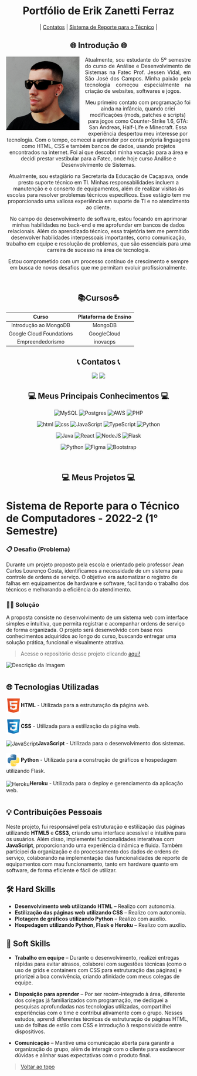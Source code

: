<div align="center">
  
  # Portfólio de Erik Zanetti Ferraz
<span id="topo"></span> 
<p align="center" dir="auto"> 
  | <a href="#contatos">Contatos</a> |
  <a href="#1">Sistema de Reporte para o Técnico</a> |
  <!---
  <a href="#2">Assistente Virtual</a> |
  <a href="#3">Sistema Web Gerenciamento de Vendas</a> |
  <a href="#4">Sistema de Integração Logística para a JJM Log</a> |
  <a href="#5">Sistema de Gerenciamento de Reembolsos para a GSW</a>
  --->
</p>

<h2 align='center'>🌐 Introdução 🌐</h2>
   <img src="images/ErikZFerraz.png" width="200" height="200" align="left" style="margin-right: 15px; margin-bottom: 10px;"/>
  <p style="text-align: justify;">
    Atualmente, sou estudante do 5º semestre do curso de Análise e Desenvolvimento de Sistemas na Fatec Prof. Jessen Vidal, em São José dos Campos. Minha paixão pela tecnologia começou especialmente na criação de websites, softwares e jogos.

Meu primeiro contato com programação foi ainda na infância, quando criei modificações (mods, patches e scripts) para jogos como Counter-Strike 1.6, GTA: San Andreas, Half-Life e Minecraft. Essa experiência despertou meu interesse por tecnologia. Com o tempo, comecei a aprender por conta própria linguagens como HTML, CSS e também bancos de dados, usando projetos encontrados na internet. Foi aí que descobri minha vocação para a área e decidi prestar vestibular para a Fatec, onde hoje curso Análise e Desenvolvimento de Sistemas.

Atualmente, sou estagiário na Secretaria da Educação de Caçapava, onde presto suporte técnico em TI. Minhas responsabilidades incluem a manutenção e o conserto de equipamentos, além de realizar visitas às escolas para resolver problemas técnicos específicos. Esse estágio tem me proporcionado uma valiosa experiência em suporte de TI e no atendimento ao cliente.

No campo do desenvolvimento de software, estou focando em aprimorar minhas habilidades no back-end e me aprofundar em bancos de dados relacionais. Além do aprendizado técnico, essa trajetória tem me permitido desenvolver habilidades interpessoais importantes, como comunicação, trabalho em equipe e resolução de problemas, que são essenciais para uma carreira de sucesso na área de tecnologia.

Estou comprometido com um processo contínuo de crescimento e sempre em busca de novos desafios que me permitam evoluir profissionalmente.

   </p>
</div>


<br>

<div align="center">
  
##  📚Cursos☕

 |   Curso  |    Plataforma de Ensino    |
 | :------:      | :------: |
 | Introdução ao MongoDB | MongoDB |
 | Google Cloud Foundations | GoogleCloud |
 | Empreendedorismo | inovacps |

<span id='contatos'>
<h2 align='center'>📞 Contatos 📞</h2>

<a href = "https://www.linkedin.com/in/erik-zanetti-ferraz-09895a180/" target="_blank"><img src="https://img.shields.io/badge/-LinkedIn-%230077B5?style=for-the-badge&logo=linkedin&logoColor=white" target="_blank"></a> 
<a href = "https://github.com/ErikZFerraz/"><img src="https://img.shields.io/badge/github-%23121011.svg?style=for-the-badge&logo=github&logoColor=white" target="_blank"></a>

<h2 align='center'>💻 Meus Principais Conhecimentos 💻</h2>

![MySQL](https://img.shields.io/badge/MySQL-005C84?style=for-the-badge&logo=mysql&logoColor=white)
![Postgres](https://img.shields.io/badge/postgres-%23316192.svg?style=for-the-badge&logo=postgresql&logoColor=white)
![AWS](https://img.shields.io/badge/AWS-000.svg?style=for-the-badge&logo=amazon-aws&logoColor=white)
![PHP](https://img.shields.io/badge/PHP-777BB4?style=for-the-badge&logo=php&logoColor=white)

![html](https://img.shields.io/badge/html5%20-%23e34f26.svg?&style=for-the-badge&logo=html5&logoColor=white)
![css](https://img.shields.io/badge/CSS3-239120?&style=for-the-badge&logo=css3&logoColor=white)
![JavaScript](https://img.shields.io/badge/JavaScript-F7DF1E?style=for-the-badge&logo=javascript&logoColor=black)
![TypeScript](https://img.shields.io/badge/TypeScript-007ACC?style=for-the-badge&logo=typescript&logoColor=white)
![Python](https://img.shields.io/badge/Python-14354C?style=for-the-badge&logo=python&logoColor=white)

![Java](https://img.shields.io/badge/java-%23ED8B00.svg?style=for-the-badge&logo=openjdk&logoColor=white)
![React](https://img.shields.io/badge/React-20232A?style=for-the-badge&logo=react&logoColor=61DAFB)
![NodeJS](https://img.shields.io/badge/node.js-6DA55F?style=for-the-badge&logo=node.js&logoColor=white)
![Flask](https://img.shields.io/badge/flask-%23000.svg?style=for-the-badge&logo=flask&logoColor=white)

![Python](https://img.shields.io/badge/python-3670A0?style=for-the-badge&logo=python&logoColor=ffdd54)
![Figma](https://img.shields.io/badge/figma-%23F24E1E.svg?style=for-the-badge&logo=figma&logoColor=white)
![Bootstrap](https://img.shields.io/badge/Bootstrap-563D7C?style=for-the-badge&logo=bootstrap&logoColor=white)

<br>

</div>

<h2 align='center'>💻 Meus Projetos 💻</h2>

<span id='1'>

# Sistema de Reporte para o Técnico de Computadores - 2022-2 (1° Semestre)

### 📋 Desafio (Problema)
Durante um projeto proposto pela escola e orientado pelo professor Jean Carlos Lourenço Costa, identificamos a necessidade de um sistema para controle de ordens de serviço. O objetivo era automatizar o registro de falhas em equipamentos de hardware e software, facilitando o trabalho dos técnicos e melhorando a eficiência do atendimento.

### 👨‍💻 Solução
A proposta consiste no desenvolvimento de um sistema web com interface simples e intuitiva, que permita registrar e acompanhar ordens de serviço de forma organizada. O projeto será desenvolvido com base nos conhecimentos adquiridos ao longo do curso, buscando entregar uma solução prática, funcional e visualmente atrativa.

> Acesse o repositório desse projeto clicando <a href="https://github.com/ErikZFerraz/API_MirageGroup" target="_blank">aqui!</a>

![Descrição da Imagem](https://github.com/ErikZFerraz/API_MirageGroup/blob/master/docs/mvp-sprint4.gif)

<h1></h1>

## 🌐 Tecnologias Utilizadas

<div>
  <span>
    <img align="center" alt="HTML5" height="40" width="40" src="https://raw.githubusercontent.com/devicons/devicon/master/icons/html5/html5-original.svg"><b>HTML</b> - </img>
  </span>
  <span>
    Utilizada para a estruturação da página web.
  </span>
</div>
<br>

<div>
  <span>
    <img align="center" alt="CSS3" height="40" width="40" src="https://raw.githubusercontent.com/devicons/devicon/master/icons/css3/css3-original.svg"><b>CSS</b> - </img>
  </span>
  <span>
    Utilizada para a estilização da página web.
  </span>
</div>
<br>

<div>
  <span>
    <img align="center" alt="JavaScript" height="50" width="50" src="https://cdn.jsdelivr.net/gh/devicons/devicon@latest/icons/javascript/javascript-original.svg"><b>JavaScript</b> - </img>
  </span>
  <span>
    Utilizada para o desenvolvimento dos sistemas.
  </span>
</div>
<br>

<div>
  <span>
    <img align="center" alt="Python" height="40" width="40" src="https://raw.githubusercontent.com/devicons/devicon/master/icons/python/python-original.svg"><b>Python</b> - </img>
  </span>
  <span>
    Utilizada para a construção de gráficos e hospedagem utilizando Flask.
  </span>
</div>
<br>

<div>
  <span>
    <img align="center" alt="Heroku" height="40" width="40" src="https://cdn.jsdelivr.net/gh/devicons/devicon@latest/icons/heroku/heroku-original-wordmark.svg"><b>Heroku</b> - </img>
  </span>
  <span>
    Utilizada para o deploy e gerenciamento da aplicação web.
  </span>
</div>

<h1></h1>

## 💡 Contribuições Pessoais

Neste projeto, fui responsável pela estruturação e estilização das páginas utilizando **HTML5** e **CSS3**, criando uma interface acessível e intuitiva para os usuários. Além disso, implementei funcionalidades interativas com **JavaScript**, proporcionando uma experiência dinâmica e fluida. Também participei da organização e do processamento dos dados de ordens de serviço, colaborando na implementação das funcionalidades de reporte de equipamentos com mau funcionamento, tanto em hardware quanto em software, de forma eficiente e fácil de utilizar.

## 🛠️ Hard Skills

- **Desenvolvimento web utilizando HTML** – Realizo com autonomia.  
- **Estilização das páginas web utilizando CSS** – Realizo com autonomia.  
- **Plotagem de gráficos utilizando Python** – Realizo com auxílio.  
- **Hospedagem utilizando Python, Flask e Heroku** – Realizo com auxílio.

## 🧠 Soft Skills

- **Trabalho em equipe** – Durante o desenvolvimento, realizei entregas rápidas para evitar atrasos, colaborei com sugestões técnicas (como o uso de grids e containers com CSS para estruturação das páginas) e priorizei a boa convivência, criando afinidade com meus colegas de equipe.

- **Disposição para aprender** – Por ser recém-integrado à área, diferente dos colegas já familiarizados com programação, me dediquei a pesquisas aprofundadas nas tecnologias utilizadas, compartilhei experiências com o time e contribuí ativamente com o grupo. Nesses estudos, aprendi diferentes técnicas de estruturação de páginas HTML, uso de folhas de estilo com CSS e introdução à responsividade entre dispositivos.

- **Comunicação** – Mantive uma comunicação aberta para garantir a organização do grupo, além de interagir com o cliente para esclarecer dúvidas e alinhar suas expectativas com o produto final.

> [Voltar ao topo](#topo)
<span id='2'>
<h1></h1>

<!---

# Sistema de Assistente Virtual para Respostas Automáticas - 2023-2 (2° Semestre)

### 📋 Desafio (Problema)

Neste desafio proposto pela Fatec, o cliente foi o professor **Giuliano Bertoti**. O problema estava relacionado à dificuldade na automação da resposta a perguntas frequentes em um contexto específico, baseado em documentos. A necessidade surgiu de criar um sistema capaz de responder automaticamente às perguntas, utilizando um documento acessado pelo assistente virtual. A solução deveria envolver o uso de tecnologias robustas para garantir que o sistema fosse eficiente, escalável e fácil de utilizar.

### 👨‍💻 Solução

Como solução, foi desenvolvido um **assistente virtual** que utiliza **Java** para processar as perguntas e buscar as respostas dentro de um documento estruturado. A aplicação foi projetada para ser fácil de usar, com um design simples e claro, permitindo que o usuário obtenha respostas rápidas. O sistema também deveria ser modular, permitindo a adição de novos documentos e atualizações no futuro.

> Acesse o repositório desse projeto clicando <a href="https://github.com/ErikZFerraz/Code-Wave-2-API" target="_blank">aqui!</a>

![Protótipo do Projeto](https://raw.githubusercontent.com/ErikZFerraz/Code-Wave-2-API/main/Front-end/src/to_readme/PROTOTIPO.png)

<h1></h1>

## 🌐 Tecnologias Utilizadas

<div>
  <span>
    <img align="center" alt="Java" height="50" width="50" src="https://cdn.jsdelivr.net/gh/devicons/devicon@latest/icons/java/java-original-wordmark.svg"><b>Java</b> - </img>
  </span>
  <span>
    Utilizada para o desenvolvimento dos sistemas.
  </span>
</div>
<br>

<div>
  <span>
    <img align="center" alt="MySQL" height="50" width="50" src="https://cdn.jsdelivr.net/gh/devicons/devicon@latest/icons/mysql/mysql-original-wordmark.svg"><b>MySQL</b> - </img>
  </span>
  <span>
    Utilizada para gerenciamento e armazenamento de dados.
  </span>
</div>
<br>

<div>
  <span>
    <img align="center" alt="NetBeans" height="40" width="35" src="https://upload.wikimedia.org/wikipedia/commons/thumb/9/98/Apache_NetBeans_Logo.svg/1200px-Apache_NetBeans_Logo.svg.png"><b>NetBeans IDE</b> - </img>
  </span>
  <span>
    Utilizada como interface de desenvolvimento para o projeto.
  </span>
</div>
<br>

<div>
  <span>
    <img align="center" alt="Eclipse" height="40" width="40" src="https://user-images.githubusercontent.com/11943860/46922575-7017cf80-cfe1-11e8-845a-0cd198fb546c.png"><b>Eclipse</b> - </img>
  </span>
  <span>
    Utilizado como ambiente de desenvolvimento para o projeto.
  </span>
</div>
<br>

<div>
  <span>
    <img align="center" alt="Local Hosting" height="40" width="40" src="https://static.thenounproject.com/png/808277-512.png"><b>Hospedagem Local</b> - </img>
  </span>
  <span>
    Utilizado para o desenvolvimento e execução local da aplicação.
  </span>
</div>


<h1></h1>

## 💡 Contribuições Pessoais

Durante o desenvolvimento, fui responsável pela implementação da **lógica do assistente virtual** em **Java**, que processa as perguntas dos usuários e encontra as respostas nos documentos fornecidos. Também fui responsável pela integração entre o sistema de leitura de documentos e a parte de resposta, garantindo que as consultas ao documento fossem eficientes.

Além disso, atuei no desenvolvimento da interface, utilizando **JavaFX** para criar uma experiência de usuário interativa. Trabalhei na configuração do ambiente de desenvolvimento no **NetBeans IDE** e **Eclipse**, e também na criação de testes unitários para garantir a qualidade do código. Utilizei **MySQL** para o armazenamento de dados de usuários e registros de interações.

---

## 🛠️ Hard Skills

- **Programação em Java** – Realizo com autonomia, com foco em desenvolvimento de sistemas orientados a objetos.  
- **Desenvolvimento com JavaFX** – Realizo com autonomia, criando interfaces gráficas para melhorar a experiência do usuário.  
- **Integração com documentos e processamento de informações** – Realizo com autonomia, garantindo que o assistente responda de maneira eficiente.  
- **Gerenciamento de banco de dados com MySQL** – Realizo com auxílio, utilizando para armazenar dados e interações.  
- **Desenvolvimento com NetBeans IDE** – Realizo com autonomia, configurando o ambiente de desenvolvimento para o projeto.  
- **Hospedagem de sistemas localmente** – Realizo com auxílio, garantindo que a aplicação seja acessível em ambiente local para testes e desenvolvimento.

---

## 🧠 Soft Skills

- **Trabalho em equipe** – Trabalhei em estreita colaboração com outros membros da equipe para desenvolver as funcionalidades de forma integrada e eficiente, garantindo uma boa comunicação entre os membros.  

- **Proatividade** – Durante o desenvolvimento, tomei a iniciativa de implementar novas funcionalidades para melhorar o desempenho do assistente, como a otimização na busca de respostas nos documentos.  

- **Comunicação** – Mantive uma comunicação contínua com o cliente para alinhar as expectativas do projeto e garantir que o assistente atendesse adequadamente às necessidades dele.

> [Voltar ao topo](#topo)
<span id='3'>
<h1></h1>

# Sistema Web de Gerenciamento de Vendas - 2024-1 (3° Semestre)

### 📋 Desafio (Problema)
Este projeto acadêmico tem como foco o desenvolvimento de um Sistema de Gerenciamento e Análise de Vendas, com o objetivo de fornecer uma visão ampla e detalhada dos dados comerciais. A necessidade identificada foi a criação de uma aplicação capaz de interpretar informações extraídas de um arquivo Excel (.xlsx), permitindo análises eficientes tanto para vendedores quanto para administradores.

### 👨‍💻 Solução
A solução proposta é o desenvolvimento de uma aplicação com dashboard interativo, onde vendedores cadastrados podem acessar estatísticas personalizadas de suas vendas. Já o administrador tem acesso a uma visão geral do desempenho de todos os vendedores, além de poder acompanhar dados específicos de cada um. A aplicação busca facilitar a tomada de decisões por meio de visualizações claras e funcionais dos dados fornecidos.

> Acesse o repositório desse projeto clicando [aqui!](https://github.com/Code-Lotus/api-3)

![Descrição da Imagem](https://raw.githubusercontent.com/DriftOps/API-IV/main/IMG/Proto.gif)

---

## 🌐 Tecnologias Utilizadas

<div>
  <span>
    <img align="center" alt="Figma" height="35" width="45" src="https://cdn.jsdelivr.net/gh/devicons/devicon/icons/figma/figma-original.svg"><b>Figma</b> - </img>
  </span>
  <span>
    Utilizada para o desenvolvimento do protótipo.
  </span>
</div>
<br>
<div>
  <span>
    <img align="center" alt="VS Code" height="35" width="45" src="https://cdn.jsdelivr.net/gh/devicons/devicon/icons/vscode/vscode-original.svg"><b>VS Code</b> - </img>
  </span>
  <span>
    Utilizada para o desenvolvimento do código do projeto.
  </span>
</div>
<br>
<div>
  <span>
    <img align="center" alt="JavaScript" height="35" width="45" src="https://cdn.jsdelivr.net/gh/devicons/devicon@latest/icons/javascript/javascript-original.svg"><b>JavaScript</b> - </img>
  </span>
  <span>
    Utilizada como linguagem de programação para o desenvolvimento do projeto.
  </span>
</div>
<br>
<div>
  <span>
    <img align="center" alt="React Native" height="35" width="45" src="https://cdn.jsdelivr.net/gh/devicons/devicon@latest/icons/react/react-original.svg"><b>React Native</b> - </img>
  </span>
  <span>
    Utilizada para a estruturação do front-end.
  </span>
</div>
<br>
<div>
  <span>
    <img align="center" alt="PostgreSQL" height="35" width="45" src="https://cdn.jsdelivr.net/gh/devicons/devicon@latest/icons/postgresql/postgresql-original.svg"><b>PostgreSQL</b> - </img>
  </span>
  <span>
    Utilizada para o gerenciamento e armazenamento dos dados.
  </span>
</div>
<br>
<div>
  <span>
    <img align="center" alt="GitHub" height="35" width="45" src="https://cdn.jsdelivr.net/gh/devicons/devicon/icons/github/github-original.svg"><b>Github</b> - </img>
  </span>
  <span>
    Utilizada para a hospedagem do código.
  </span>
</div>

---

## 💡 Contribuições Pessoais

Durante este projeto, atuei como desenvolvedor, contribuindo tanto para o back-end quanto para o front-end da aplicação. No back-end, desempenhei um papel ativo em tarefas relacionadas à exibição de informações, como a configuração e o gerenciamento do registro de usuários utilizando o JavaScript. Além disso, trabalhei na implementação de funcionalidades para proporcionar uma experiência de usuário fluida e intuitiva. No front-end utilizei o React Native, participei da estilização da aplicação e assegurei sua responsividade. Ao colaborar em ambas as áreas, integrei efetivamente as diferentes partes do sistema, garantindo sua coesão como um todo.

---

## 🛠️ Hard Skills

* Desenvolvimento utlizando a linguagem JavaScript - Realizo com auxílio
* Elaboração do front-end utilizando React Native - Realizo com autonomia
* Modelagem do banco de dados utilizando PostgreSQL - Realizo com autonomia

---

## 🧠 Soft Skills

* <b>Colaboração</b> - Durante o desenvolvimento da responsividade no front-end, trabalhei em estreita colaboração com um colega para resolver um problema crítico na renderização de componentes em diferentes dispositivos. Compartilhamos conhecimentos sobre React Native e testamos juntos várias abordagens até alcançar uma solução funcional, o que resultou em uma interface adaptável e eficiente para os usuários.
* <b>Gestão do tempo</b> - Utilizei técnicas de organização e priorização para otimizar meu tempo de trabalho, garantindo o cumprimento dos prazos e entregas do projeto de maneira eficaz.
* <b>Resiliência</b> -  Ao me deparar com dificuldades na adaptação à linguagem JavaScript, especialmente ao lidar com padrões de microserviços, busquei aprimorar minhas habilidades por meio de tutoriais práticos e revisões de código.

<br>

> [Voltar ao topo](#topo)
<span id='4'>
<h1></h1>

# Sistema de Integração Logística para a JJM Log - 2024-2 (4º Semestre)

### 📋 Desafio (Problema)

Neste desafio proposto pela FATEC Jessen Vidal, com orientação da professora Juliana, o problema identificado foi a necessidade de integrar os diferentes setores da empresa JJM Log, com foco na melhoria da comunicação e eficiência nas operações logísticas. A proposta consiste em desenvolver um sistema web que facilite o gerenciamento das ordens de serviço e o controle de atividades internas da empresa, tanto no que se refere à gestão de clientes, veículos, quanto na comunicação entre os colaboradores.

### 👨‍💻 Solução

A solução proposta é a criação de uma plataforma visualmente intuitiva e de fácil uso, permitindo o registro, acompanhamento e gerenciamento de tarefas e recursos de forma eficiente. Este projeto visa otimizar os processos logísticos e facilitar o trabalho dos colaboradores, utilizando ferramentas modernas de desenvolvimento.

> Acesse o repositório desse projeto clicando [aqui!](https://github.com/DriftOps/API-IV)

![Descrição da Imagem](https://raw.githubusercontent.com/DriftOps/API-IV/main/IMG/Projeto.gif)

---

## 🌐 Tecnologias Utilizadas

<div>
  <span>
    <img align="center" alt="TypeScript" height="40" width="40" src="https://raw.githubusercontent.com/devicons/devicon/master/icons/typescript/typescript-original.svg"><b>TypeScript</b> - </img>
  </span>
  <span>
    Utilizada para garantir um código mais seguro e robusto, garantindo melhor manutenção no longo prazo.
  </span>
</div>
<br>

<div>
  <span>
    <img align="center" alt="React" height="40" width="40" src="https://raw.githubusercontent.com/devicons/devicon/master/icons/react/react-original.svg"><b>React</b> - </img>
  </span>
  <span>
    Utilizado para o desenvolvimento da interface do usuário, proporcionando uma navegação interativa e fluida.
  </span>
</div>
<br>

<div>
  <span>
    <img align="center" alt="Amazon Web Services" height="35" width="45" src="https://cdn.jsdelivr.net/gh/devicons/devicon@latest/icons/amazonwebservices/amazonwebservices-original-wordmark.svg"><b>Amazon Web Services</b> - </img>
  </span>
  <span>
    Utilizada para o armazenamento e hospedagem da aplicação, garantindo escalabilidade e segurança.
  </span>
</div>
<br>

<div>
  <span>
    <img align="center" alt="Figma" height="40" width="40" src="https://raw.githubusercontent.com/devicons/devicon/master/icons/figma/figma-original.svg"><b>Figma</b> - </img>
  </span>
  <span>
    Utilizado para o design e prototipação das interfaces, garantindo uma melhor experiência do usuário.
  </span>
</div>
<br>

<div>
  <span>
    <img align="center" alt="GitHub" height="40" width="40" src="https://raw.githubusercontent.com/devicons/devicon/master/icons/github/github-original.svg"><b>GitHub</b> - </img>
  </span>
  <span>
    Utilizado para o controle de versão e colaboração no desenvolvimento do projeto.
  </span>
</div>
<br>

<div>
  <span>
    <img align="center" alt="Trello" height="40" width="40" src="https://raw.githubusercontent.com/devicons/devicon/master/icons/trello/trello-plain.svg"><b>Trello</b> - </img>
  </span>
  <span>
    Utilizado para o gerenciamento das tarefas e acompanhamento do progresso do projeto.
  </span>
</div>

---

## 💡 Contribuições Pessoais

Neste projeto, fui responsável pela implementação da interface do usuário utilizando **React** e **TypeScript**, criando uma plataforma dinâmica e responsiva. Além disso, contribui na criação do design do sistema com **Figma**, focando na organização e usabilidade das telas.

Eu também participei da definição das funcionalidades do sistema, que inclui o gerenciamento de ordens de serviço, controle de clientes e veículos, além de permitir o agendamento e a visualização de reuniões. Trabalhei em estreita colaboração com os outros membros da equipe para garantir que a experiência do usuário fosse intuitiva e eficiente, alinhando as expectativas do cliente com as funcionalidades desenvolvidas.

---

## 🛠️ Hard Skills

- **Desenvolvimento Frontend com React e TypeScript** - Realizo com autonomia.
- **Design de Interfaces com Figma** - Realizo com autonomia.
- **Controle de versão com GitHub** - Realizo com autonomia.
- **Gerenciamento de projetos com Trello** - Realizo com autonomia.

---

## 🧠 Soft Skills

- **Trabalho em equipe**: Colaborei de maneira eficaz com os membros da equipe, contribuindo para um bom andamento das tarefas e mantendo uma comunicação fluida para resolver problemas de desenvolvimento.
- **Disposição para aprender**: Como estava aprendendo novas tecnologias, me dediquei a estudar e aplicar o que fosse necessário, garantindo minha contribuição no projeto.
- **Comunicação**: Mantive um canal de comunicação aberto com a equipe e com o cliente, garantindo que as expectativas fossem atendidas e alinhadas ao longo do desenvolvimento do projeto.

> [Voltar ao topo](#topo)
<span id='5'>
<h1></h1>

# Sistema de Gerenciamento de Reembolsos - DriftOps - 2025-1 (5º Semestre)

### 📋 Desafio (Problema)

Este projeto, desenvolvido por alunos do 5º Semestre de Análise e Desenvolvimento de Sistemas da FATEC Jessen Vidal, tem como objetivo criar um aplicativo móvel para gerenciar reembolsos de despesas. O sistema visa solucionar desafios comuns enfrentados pelas empresas na gestão de reembolsos, como a perda de comprovantes, falta de transparência nos gastos e processos de aprovação lentos.

### 👨‍💻 Solução

A proposta é desenvolver uma solução ágil, eficaz e de fácil utilização, que permita o controle, monitoramento e aprovação de reembolsos de forma mais transparente e eficiente, tanto para os colaboradores quanto para a organização. O projeto foi desenvolvido para a empresa **GSW**, com a metodologia **Scrum** aplicada durante o desenvolvimento.

> Acesse o repositório deste projeto clicando [aqui!](https://github.com/DriftOps/API-V)

![Descrição da Imagem](https://raw.githubusercontent.com/DriftOps/API-IV/main/IMG/Proto.gif)

---

## 🌐 Tecnologias Utilizadas

<div>
  <span>
    <img align="center" alt="TypeScript" height="40" width="40" src="https://raw.githubusercontent.com/devicons/devicon/master/icons/typescript/typescript-original.svg"><b>TypeScript</b> - </img>
  </span>
  <span>
    Utilizado para garantir a segurança e robustez do código, além de facilitar a manutenção a longo prazo.
  </span>
</div>
<br>

<div>
  <span>
    <img align="center" alt="React" height="40" width="40" src="https://raw.githubusercontent.com/devicons/devicon/master/icons/react/react-original.svg"><b>React Native</b> - </img>
  </span>
  <span>
    Utilizado para o desenvolvimento do aplicativo móvel, proporcionando uma navegação interativa e fluida.
  </span>
</div>
<br>

<div>
  <span>
    <img align="center" alt="Expo Go" height="40" width="40" src="https://cdn.worldvectorlogo.com/logos/expo-go-app.svg"><b>Expo Go</b> - </img>
  </span>
  <span>
    Utilizado para facilitar o desenvolvimento do aplicativo móvel, proporcionando uma experiência de desenvolvimento ágil e eficiente.
  </span>
</div>
<br>

<div>
  <span>
    <img align="center" alt="Figma" height="40" width="40" src="https://raw.githubusercontent.com/devicons/devicon/master/icons/figma/figma-original.svg"><b>Figma</b> - </img>
  </span>
  <span>
    Utilizado para design e prototipação das interfaces, garantindo uma melhor experiência do usuário.
  </span>
</div>
<br>

<div>
  <span>
    <img align="center" alt="Slack" height="40" width="40" src="https://raw.githubusercontent.com/devicons/devicon/master/icons/slack/slack-original.svg"><b>Slack</b> - </img>
  </span>
  <span>
    Utilizado para comunicação entre a equipe de desenvolvimento, facilitando o compartilhamento de informações e decisões rápidas.
  </span>
</div>
<br>

<div>
  <span>
    <img align="center" alt="MySQL" height="40" width="40" src="https://raw.githubusercontent.com/devicons/devicon/master/icons/mysql/mysql-original.svg"><b>MySQL</b> - </img>
  </span>
  <span>
    Utilizado como banco de dados relacional para armazenamento de informações dos reembolsos e usuários.
  </span>
</div>
<br>

<div>
  <span>
    <img align="center" alt="MongoDB" height="40" width="40" src="https://raw.githubusercontent.com/devicons/devicon/master/icons/mongodb/mongodb-original.svg"><b>MongoDB</b> - </img>
  </span>
  <span>
    Utilizado para armazenar dados não relacionais, como logs de atividades e dados temporários.
  </span>
</div>

---

## 💡 Contribuições Pessoais

Neste projeto, atuei como **Scrum Master**, coordenando o desenvolvimento do sistema e garantindo que as práticas ágeis de Scrum fossem seguidas corretamente. Fui responsável por facilitar as reuniões diárias, planejar as sprints e gerenciar a comunicação entre os membros da equipe. Além disso, também participei da implementação do **frontend** utilizando **React Native** e **TypeScript**, criando uma interface dinâmica e responsiva, e da definição das funcionalidades essenciais, como o gerenciamento de reembolsos e a visualização de históricos.

---

## 🛠️ Hard Skills

- **Gestão de Projetos com Scrum** - Realizo com autonomia.
- **Desenvolvimento Frontend com React Native e TypeScript** - Realizo com autonomia.
- **Prototipação e Design de Interfaces com Figma** - Realizo com autonomia.
- **Controle de versão com GitHub** - Realizo com autonomia.

---

## 🧠 Soft Skills

- **Liderança e Gestão de Equipe**: Como Scrum Master, fui responsável pela organização e motivação da equipe, garantindo que os objetivos fossem cumpridos dentro dos prazos estabelecidos.
- **Comunicação Eficaz**: Mantive uma comunicação clara e eficiente com a equipe, facilitando o fluxo de informações e garantindo que todos estivessem alinhados quanto aos objetivos do projeto.
- **Resolução de Problemas**: Enfrentei e resolvi desafios durante o desenvolvimento, buscando soluções criativas para garantir que o produto final atendesse às expectativas do cliente.

> [Voltar ao topo](#topo)

--->
